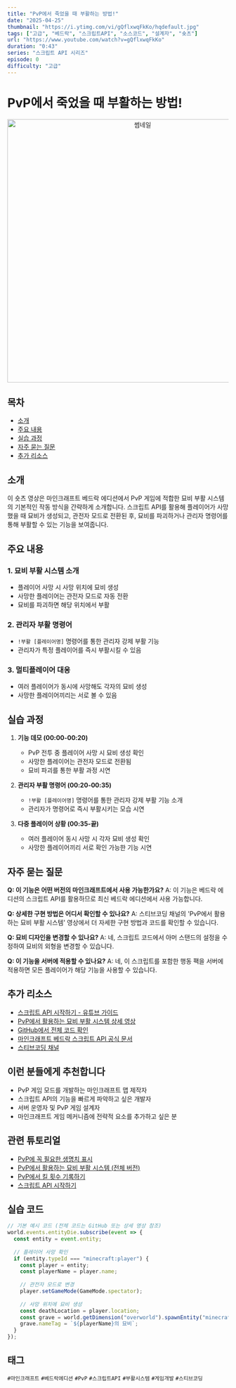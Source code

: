 ```yaml
---
title: "PvP에서 죽었을 때 부활하는 방법!"
date: "2025-04-25"
thumbnail: "https://i.ytimg.com/vi/gQflxwqFkKo/hqdefault.jpg"
tags: ["고급", "베드락", "스크립트API", "소스코드", "설계자", "숏츠"]
url: "https://www.youtube.com/watch?v=gQflxwqFkKo"
duration: "0:43"
series: "스크립트 API 시리즈"
episode: 0
difficulty: "고급"
---
```


# PvP에서 죽었을 때 부활하는 방법!

<div align="center">
<img src="https://i.ytimg.com/vi/gQflxwqFkKo/hqdefault.jpg" alt="썸네일" width="600"/>
</div>

## 목차
- [소개](#소개)
- [주요 내용](#주요-내용)
- [실습 과정](#실습-과정)
- [자주 묻는 질문](#자주-묻는-질문)
- [추가 리소스](#추가-리소스)

## 소개
이 숏츠 영상은 마인크래프트 베드락 에디션에서 PvP 게임에 적합한 묘비 부활 시스템의 기본적인 작동 방식을 간략하게 소개합니다. 스크립트 API를 활용해 플레이어가 사망했을 때 묘비가 생성되고, 관전자 모드로 전환된 후, 묘비를 파괴하거나 관리자 명령어를 통해 부활할 수 있는 기능을 보여줍니다.

## 주요 내용

### 1. 묘비 부활 시스템 소개
- 플레이어 사망 시 사망 위치에 묘비 생성
- 사망한 플레이어는 관전자 모드로 자동 전환
- 묘비를 파괴하면 해당 위치에서 부활

### 2. 관리자 부활 명령어
- `!부활 [플레이어명]` 명령어를 통한 관리자 강제 부활 기능
- 관리자가 특정 플레이어를 즉시 부활시킬 수 있음

### 3. 멀티플레이어 대응
- 여러 플레이어가 동시에 사망해도 각자의 묘비 생성
- 사망한 플레이어끼리는 서로 볼 수 있음

## 실습 과정

1. **기능 데모 (00:00-00:20)**
   - PvP 전투 중 플레이어 사망 시 묘비 생성 확인
   - 사망한 플레이어는 관전자 모드로 전환됨
   - 묘비 파괴를 통한 부활 과정 시연

2. **관리자 부활 명령어 (00:20-00:35)**
   - `!부활 [플레이어명]` 명령어를 통한 관리자 강제 부활 기능 소개
   - 관리자가 명령어로 즉시 부활시키는 모습 시연

3. **다중 플레이어 상황 (00:35-끝)**
   - 여러 플레이어 동시 사망 시 각자 묘비 생성 확인
   - 사망한 플레이어끼리 서로 확인 가능한 기능 시연

## 자주 묻는 질문

**Q: 이 기능은 어떤 버전의 마인크래프트에서 사용 가능한가요?**
A: 이 기능은 베드락 에디션의 스크립트 API를 활용하므로 최신 베드락 에디션에서 사용 가능합니다.

**Q: 상세한 구현 방법은 어디서 확인할 수 있나요?**
A: 스티브코딩 채널의 'PvP에서 활용하는 묘비 부활 시스템' 영상에서 더 자세한 구현 방법과 코드를 확인할 수 있습니다.

**Q: 묘비 디자인을 변경할 수 있나요?**
A: 네, 스크립트 코드에서 아머 스탠드의 설정을 수정하여 묘비의 외형을 변경할 수 있습니다.

**Q: 이 기능을 서버에 적용할 수 있나요?**
A: 네, 이 스크립트를 포함한 행동 팩을 서버에 적용하면 모든 플레이어가 해당 기능을 사용할 수 있습니다.

## 추가 리소스
- [스크립트 API 시작하기 - 유튜브 가이드](https://youtu.be/zBVdaQ0AXOY)
- [PvP에서 활용하는 묘비 부활 시스템 상세 영상](https://www.youtube.com/watch?v=BIV2JrK1GbE)
- [GitHub에서 전체 코드 확인](https://github.com/ssakspirit/scriptAPI)
- [마인크래프트 베드락 스크립트 API 공식 문서](https://learn.microsoft.com/en-us/minecraft/creator/scriptapi/minecraft/server/minecraft-server)
- [스티브코딩 채널](https://www.youtube.com/c/스티브코딩)

## 이런 분들에게 추천합니다
- PvP 게임 모드를 개발하는 마인크래프트 맵 제작자
- 스크립트 API의 기능을 빠르게 파악하고 싶은 개발자
- 서버 운영자 및 PvP 게임 설계자
- 마인크래프트 게임 메커니즘에 전략적 요소를 추가하고 싶은 분

## 관련 튜토리얼
- [PvP에 꼭 필요한 생명치 표시](https://www.youtube.com/watch?v=0sNQ9avt85Y)
- [PvP에서 활용하는 묘비 부활 시스템 (전체 버전)](https://www.youtube.com/watch?v=BIV2JrK1GbE)
- [PvP에서 킬 횟수 기록하기](https://www.youtube.com/watch?v=8ZmVK00xoLM)
- [스크립트 API 시작하기](https://youtu.be/zBVdaQ0AXOY)

## 실습 코드
```javascript
// 기본 예시 코드 (전체 코드는 GitHub 또는 상세 영상 참조)
world.events.entityDie.subscribe(event => {
  const entity = event.entity;
  
  // 플레이어 사망 확인
  if (entity.typeId === "minecraft:player") {
    const player = entity;
    const playerName = player.name;
    
    // 관전자 모드로 변경
    player.setGameMode(GameMode.spectator);
    
    // 사망 위치에 묘비 생성
    const deathLocation = player.location;
    const grave = world.getDimension("overworld").spawnEntity("minecraft:armor_stand", deathLocation);
    grave.nameTag = `${playerName}의 묘비`;
  }
});
```

## 태그
`#마인크래프트` `#베드락에디션` `#PvP` `#스크립트API` `#부활시스템` `#게임개발` `#스티브코딩`
